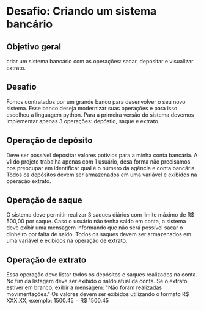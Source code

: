 # Desafio: Criando um sistema bancário

## Objetivo geral
criar um sistema bancário com as operações: sacar, depositar e visualizar extrato.

## Desafio
Fomos contratados por um grande banco para desenvolver o seu novo sistema. Esse banco deseja modernizar suas operações e para isso escolheu a linguagem python. Para a primeira versão do sistema devemos implementar apenas 3 operações: depóstio, saque e extrato.

## Operação de depósito
Deve ser possível depositar valores potivios para a minha conta bancária. A v1 do projeto trabalha apenas com 1 usuário, desa forma não precisamos nos preocupar em identificar qual é o número da agência e conta bancária. Todos os depósitos devem ser armazenados em uma variável e exibidos na operação extrato.

## Operação de saque
O sistema deve permitir realizar 3 saques diários com limite máximo de R$ 500,00 por saque. Caso o usuário não tenha saldo em conta, o sistema deve exibir uma mensagem informando que não será possível sacar o dinheiro por falta de saldo. Todos os saques devem ser armazenados em uma variável e exibidos na operação de extrato.

## Operação de extrato
Essa operação deve listar todos os depósitos e saques realizados na conta. No fim da listagem deve ser exibido o saldo atual da conta. Se o extrato estiver em branco, exibir a mensagem: "Não foram realizadas movimentações."
Os valores devem ser exibidos utilizando o formato R$ XXX.XX, 
exemplo:
1500.45 = R$ 1500.45
